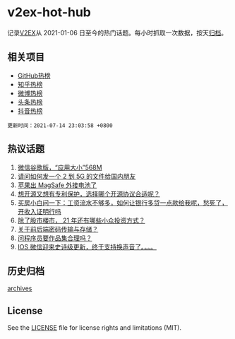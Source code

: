 # v2ex-hot-hub

 记录[V2EX](https://www.v2ex.com/)从 2021-01-06 日至今的热门话题。每小时抓取一次数据，按天[归档](archives)。
 
 ## 相关项目

- [GitHub热榜](https://github.com/snaildev/github-hot-hub)
- [知乎热榜](https://github.com/snaildev/zhihu-hot-hub)
- [微博热榜](https://github.com/snaildev/weibo-hot-hub)
- [头条热榜](https://github.com/snaildev/toutiao-hot-hub)
- [抖音热榜](https://github.com/snaildev/douyin-hot-hub)


 `更新时间：2021-07-14 23:03:58 +0800`

## 热议话题

1. [微信谷歌版，“应用大小”568M](https://www.v2ex.com/t/789383)
1. [请问如何发一个 2 到 5G 的文件给国内朋友](https://www.v2ex.com/t/789447)
1. [苹果出 MagSafe 外接电池了](https://www.v2ex.com/t/789390)
1. [想开源又想有专利保护，选择哪个开源协议合适呢？](https://www.v2ex.com/t/789495)
1. [买房小白问一下：工资流水不够多，如何让银行多贷一点款给我呢，愁死了，开收入证明行吗](https://www.v2ex.com/t/789419)
1. [除了股市楼市， 21 年还有哪些小众投资方式？](https://www.v2ex.com/t/789395)
1. [关于前后端密码传输与存储？](https://www.v2ex.com/t/789385)
1. [问程序员要作品集合理吗？](https://www.v2ex.com/t/789391)
1. [IOS 微信迎来史诗级更新，终于支持换声音了。。。。](https://www.v2ex.com/t/789451)

## 历史归档

[archives](archives)

## License

See the [LICENSE](LICENSE) file for license rights and limitations (MIT).
